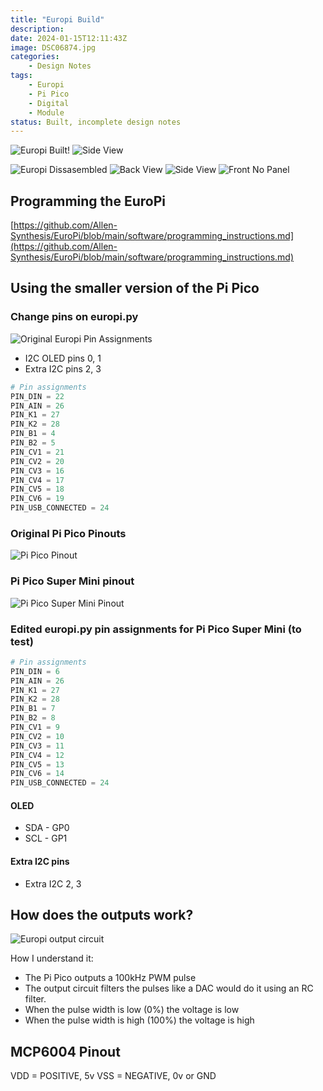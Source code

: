 ```yaml
---
title: "Europi Build"
description: 
date: 2024-01-15T12:11:43Z
image: DSC06874.jpg
categories:
    - Design Notes
tags:
    - Europi
    - Pi Pico
    - Digital
    - Module
status: Built, incomplete design notes
---
```


![Europi Built!](europi_front.jpg) ![Side View](europi_side.jpg)

![Europi Dissasembled](europi_dissassembled.jpg) ![Back View](europi_back.jpg) ![Side View](europi_side_no_panel.jpg) ![Front No Panel](europi_front_no_panel.jpg)

## Programming the EuroPi

[https://github.com/Allen-Synthesis/EuroPi/blob/main/software/programming_instructions.md](https://github.com/Allen-Synthesis/EuroPi/blob/main/software/programming_instructions.md)

## Using the smaller version of the Pi Pico

### Change pins on europi.py

![Original Europi Pin Assignments](original_pin_assignments.png)

- I2C OLED pins 0, 1
- Extra I2C pins 2, 3

```Python
# Pin assignments
PIN_DIN = 22
PIN_AIN = 26
PIN_K1 = 27
PIN_K2 = 28
PIN_B1 = 4
PIN_B2 = 5
PIN_CV1 = 21
PIN_CV2 = 20
PIN_CV3 = 16
PIN_CV4 = 17
PIN_CV5 = 18
PIN_CV6 = 19
PIN_USB_CONNECTED = 24
```

### Original Pi Pico Pinouts

![Pi Pico Pinout](pi_pico_pinout.png)

### Pi Pico Super Mini pinout

![Pi Pico Super Mini Pinout](RP2040-Zero-details-7.jpg)

### Edited europi.py pin assignments for Pi Pico Super Mini (to test)

```Python
# Pin assignments
PIN_DIN = 6
PIN_AIN = 26
PIN_K1 = 27
PIN_K2 = 28
PIN_B1 = 7
PIN_B2 = 8
PIN_CV1 = 9
PIN_CV2 = 10
PIN_CV3 = 11
PIN_CV4 = 12
PIN_CV5 = 13
PIN_CV6 = 14
PIN_USB_CONNECTED = 24
```

#### OLED

- SDA - GP0
- SCL - GP1

#### Extra I2C pins

- Extra I2C 2, 3

## How does the outputs work?

![Europi output circuit](europi_pwm_output_circuit.png)

How I understand it:

- The Pi Pico outputs a 100kHz PWM pulse
- The output circuit filters the pulses like a DAC would do it using an RC filter.
- When the pulse width is low (0%) the voltage is low
- When the pulse width is high (100%) the voltage is high

## MCP6004 Pinout

VDD = POSITIVE, 5v
VSS = NEGATIVE, 0v or GND
